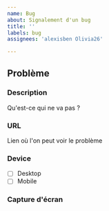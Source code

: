 ```yaml
---
name: Bug
about: Signalement d'un bug
title: ''
labels: bug
assignees: 'alexisben Olivia26'

---
```


## Problème

### Description

Qu'est-ce qui ne va pas ? 

### URL

Lien où l'on peut voir le problème

### Device

- [ ] Desktop
- [ ] Mobile

### Capture d'écran

